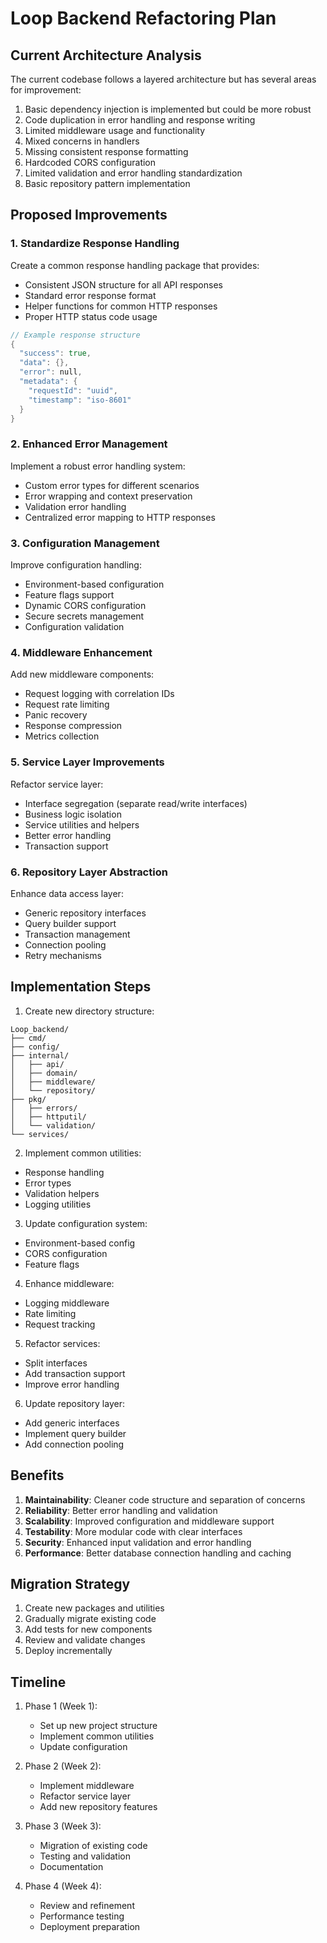 # Loop Backend Refactoring Plan

## Current Architecture Analysis

The current codebase follows a layered architecture but has several areas for improvement:

1. Basic dependency injection is implemented but could be more robust
2. Code duplication in error handling and response writing
3. Limited middleware usage and functionality
4. Mixed concerns in handlers
5. Missing consistent response formatting
6. Hardcoded CORS configuration
7. Limited validation and error handling standardization
8. Basic repository pattern implementation

## Proposed Improvements

### 1. Standardize Response Handling

Create a common response handling package that provides:
- Consistent JSON structure for all API responses
- Standard error response format
- Helper functions for common HTTP responses
- Proper HTTP status code usage

```go
// Example response structure
{
  "success": true,
  "data": {}, 
  "error": null,
  "metadata": {
    "requestId": "uuid",
    "timestamp": "iso-8601"
  }
}
```

### 2. Enhanced Error Management

Implement a robust error handling system:
- Custom error types for different scenarios
- Error wrapping and context preservation
- Validation error handling
- Centralized error mapping to HTTP responses

### 3. Configuration Management

Improve configuration handling:
- Environment-based configuration
- Feature flags support
- Dynamic CORS configuration
- Secure secrets management
- Configuration validation

### 4. Middleware Enhancement

Add new middleware components:
- Request logging with correlation IDs
- Request rate limiting
- Panic recovery
- Response compression
- Metrics collection

### 5. Service Layer Improvements

Refactor service layer:
- Interface segregation (separate read/write interfaces)
- Business logic isolation
- Service utilities and helpers
- Better error handling
- Transaction support

### 6. Repository Layer Abstraction

Enhance data access layer:
- Generic repository interfaces
- Query builder support
- Transaction management
- Connection pooling
- Retry mechanisms

## Implementation Steps

1. Create new directory structure:
```
Loop_backend/
├── cmd/
├── config/
├── internal/
│   ├── api/
│   ├── domain/
│   ├── middleware/
│   └── repository/
├── pkg/
│   ├── errors/
│   ├── httputil/
│   └── validation/
└── services/
```

2. Implement common utilities:
- Response handling
- Error types
- Validation helpers
- Logging utilities

3. Update configuration system:
- Environment-based config
- CORS configuration
- Feature flags

4. Enhance middleware:
- Logging middleware
- Rate limiting
- Request tracking

5. Refactor services:
- Split interfaces
- Add transaction support
- Improve error handling

6. Update repository layer:
- Add generic interfaces
- Implement query builder
- Add connection pooling

## Benefits

1. **Maintainability**: Cleaner code structure and separation of concerns
2. **Reliability**: Better error handling and validation
3. **Scalability**: Improved configuration and middleware support
4. **Testability**: More modular code with clear interfaces
5. **Security**: Enhanced input validation and error handling
6. **Performance**: Better database connection handling and caching

## Migration Strategy

1. Create new packages and utilities
2. Gradually migrate existing code
3. Add tests for new components
4. Review and validate changes
5. Deploy incrementally

## Timeline

1. Phase 1 (Week 1):
   - Set up new project structure
   - Implement common utilities
   - Update configuration

2. Phase 2 (Week 2):
   - Implement middleware
   - Refactor service layer
   - Add new repository features

3. Phase 3 (Week 3):
   - Migration of existing code
   - Testing and validation
   - Documentation

4. Phase 4 (Week 4):
   - Review and refinement
   - Performance testing
   - Deployment preparation